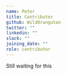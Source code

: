 ```yaml
---
name: Peter
title: Contributor
github: WildOrangutan
twitter: ""
linkedin: ""
slack: ""
joining_date: ""
role: contributor
---
```


Still waiting for this
